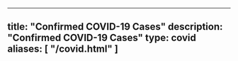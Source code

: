 ----
title: "Confirmed COVID-19 Cases"
description: "Confirmed COVID-19 Cases"
type: covid
aliases: [
    "/covid.html"
]
---

